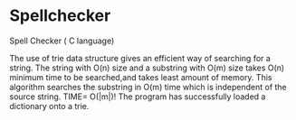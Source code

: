 # Spellchecker
Spell Checker ( C language)

The use of trie data structure gives an efficient way of searching for a string.
The string with O(n) size and a substring with O(m) size takes O(n) minimum time to be searched,and takes least amount of memory.
This algorithm searches the substring in O(m) time which is independent of the source string.
TIME= O(|m|)!
The program has successfully loaded a dictionary onto a trie.
